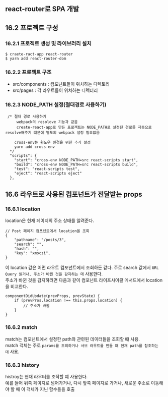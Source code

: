 react-router로 SPA 개발
---
## 16.2 프로젝트 구성
### 16.2.1 프로젝트 생성 및 라이브러리 설치
~~~
$ craete-ract-app react-router
$ yarn add react-router-dom
~~~
### 16.2.2 프로젝트 구조
+ src/components : 컴포넌트들이 위치하는 디렉토리
+ src/pages : 각 라우트들이 위치하는 디렉터리

### 16.2.3 NODE_PATH 설정(절대경로 사용하기)

~~~
 /* 절대 경로 사용하기
     webpack의 resolove 기능과 같음
     create-react-app로 만든 프로젝트는 NODE_PATH로 설정된 경로를 자동으로 resolve해주기 떄문에 별도의 webpack 설정 필요없음
    
    cross-env는 윈도우 환경을 위한 추가 설정
    yarn add cross-env
  */
  "scripts": {
    "start": "cross-env NODE_PATH=src react-scripts start",
    "build": "cross-env NOOE_PATH=src react-scripts build",
    "test": "react-scripts test",
    "eject": "react-scripts eject"
  },
~~~

## 16.6 라우트로 사용된 컴포넌트가 전달받는 props
### 16.6.1 location
location은 현재 페이지의 주소 상태를 알려준다.  
~~~
// Post 페이지 컴포넌트에서 location을 조회
{
    "pathname": "/posts/3",
    "search": "",
    "hash": "",
    "key": "xmsczi",
} 
~~~
이 location 값은 어떤 라우트 컴포넌트에서 조회하든 같다. 주로 search 값에서 `URL Query 읽거나, 주소가 바뀐 것을 감지하는 데` 사용한다.  
주소가 바뀐 것을 감지하려면 다음과 같이 컴포넌트 라이프사이클 메서드에서 location을 비교한다.  
~~~
componentDidUpdate(prevProps, prevState) {
    if (prevPros.location !== this.props.location) {
        // 주소가 바뀜
    }
}
~~~
### 16.6.2 match
match는 <Route> 컴포넌트에서 설정한 path와 관련된 데이터들을 조회할 떄 사용.  
match 객체는 주로 `params를 조회하거나 서브 라우트를 만들 떄 현재 path를 참조하는 데` 사용.
### 16.6.3 history
histroy는 현재 라우터를 조작할 떄 사용한다.   
예를 들어 뒤쪽 페이지로 넘어가거나, 다시 앞쪽 페이지로 가거나, 새로운 주소로 이동해야 할 때 이 객체가 지닌 함수들을 호출
